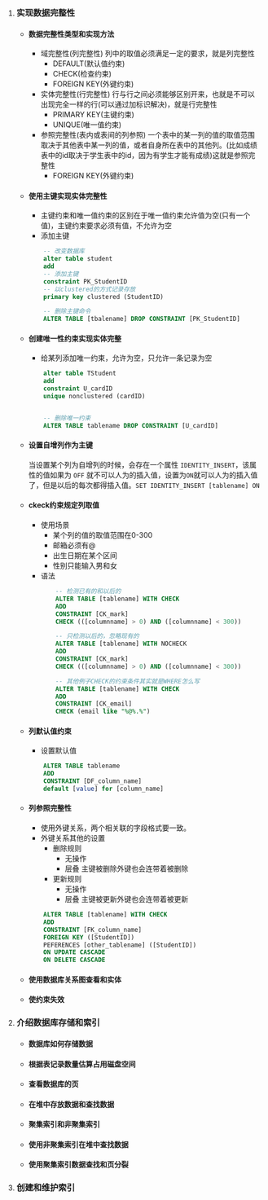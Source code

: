 1. ### 实现数据完整性
    - #### 数据完整性类型和实现方法
        + 域完整性(列完整性) 列中的取值必须满足一定的要求，就是列完整性
            * DEFAULT(默认值约束)
            * CHECK(检查约束)
            * FOREIGN KEY(外键约束)
        + 实体完整性(行完整性) 行与行之间必须能够区别开来，也就是不可以出现完全一样的行(可以通过加标识解决)，就是行完整性
            * PRIMARY KEY(主键约束)
            * UNIQUE(唯一值约束)
        + 参照完整性(表内或表间的列参照) 一个表中的某一列的值的取值范围取决于其他表中某一列的值，或者自身所在表中的其他列。(比如成绩表中的id取决于学生表中的id，因为有学生才能有成绩)这就是参照完整性
            * FOREIGN KEY(外键约束)
    - #### 使用主键实现实体完整性
        + 主键约束和唯一值约束的区别在于唯一值约束允许值为空(只有一个值)，主键约束要求必须有值，不允许为空
        + 添加主键
        ```sql
            -- 改变数据库
            alter table student
            add
            -- 添加主键
            constraint PK_StudentID
            -- 以clustered的方式记录存放
            primary key clustered (StudentID)

            -- 删除主键命令
            ALTER TABLE [tbalename] DROP CONSTRAINT [PK_StudentID]
        ```
    - #### 创建唯一性约束实现实体完整
        + 给某列添加唯一约束，允许为空，只允许一条记录为空
        ```sql
            alter table TStudent
            add
            constraint U_cardID
            unique nonclustered (cardID)


            -- 删除唯一约束
            ALTER TABLE tablename DROP CONSTRAINT [U_cardID]
        ```
    - #### 设置自增列作为主键  
        当设置某个列为自增列的时候，会存在一个属性 `IDENTITY_INSERT`，该属性的值如果为 `OFF` 就不可以人为的插入值，设置为`ON`就可以人为的插入值了，但是以后的每次都得插入值。`SET IDENTITY_INSERT [tablename] ON`
    - #### ckeck约束规定列取值
        + 使用场景
            * 某个列的值的取值范围在0-300
            * 邮箱必须有@
            * 出生日期在某个区间
            * 性别只能输入男和女
        + 语法
            ```sql
                -- 检测已有的和以后的
                ALTER TABLE [tablename] WITH CHECK
                ADD
                CONSTRAINT [CK_mark]
                CHECK (([columnname] > 0) AND ([columnname] < 300))

                -- 只检测以后的，忽略现有的
                ALTER TABLE [tablename] WITH NOCHECK
                ADD
                CONSTRAINT [CK_mark]
                CHECK (([columnname] > 0) AND ([columnname] < 300))

                -- 其他例子CHECK的约束条件其实就是WHERE怎么写
                ALTER TABLE [tablename] WITH CHECK
                ADD
                CONSTRAINT [CK_email]
                CHECK (email like "%@%.%")

            ```
    - #### 列默认值约束
        + 设置默认值
        ```sql
            ALTER TABLE tablename
            ADD
            CONSTRAINT [DF_column_name]
            default [value] for [column_name]
        ```
    - #### 列参照完整性
        + 使用外键关系，两个相关联的字段格式要一致。
        + 外键关系其他的设置
            * 删除规则
                - 无操作
                - 层叠 主键被删除外键也会连带着被删除
            * 更新规则
                - 无操作
                - 层叠 主键被更新外键也会连带着被更新
        ```sql
            ALTER TABLE [tablename] WITH CHECK 
            ADD
            CONSTRAINT [FK_column_name] 
            FOREIGN KEY ([StudentID])
            PEFERENCES [other_tablename] ([StudentID])
            ON UPDATE CASCADE
            ON DELETE CASCADE
        ```
    - #### 使用数据库关系图查看和实体
    - #### 使约束失效


2. ### 介绍数据库存储和索引
    - #### 数据库如何存储数据
    - #### 根据表记录数量估算占用磁盘空间
    - #### 查看数据库的页
    - #### 在堆中存放数据和查找数据
    - #### 聚集索引和非聚集索引
    - #### 使用非聚集索引在堆中查找数据
    - #### 使用聚集索引数据查找和页分裂

3. ### 创建和维护索引
